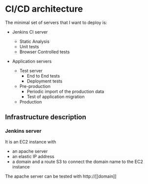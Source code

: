 # CI/CD architecture

The minimal set of servers that I want to deploy is:

- Jenkins CI server
	- Static Analysis
	- Unit tests
	- Browser Controlled tests
		
- Application servers
	- Test server
		- End to End tests
		- Deployment tests
	- Pre-production
		- Periodic import of the production data
		- Test of application migration
	- Production


## Infrastructure description

### Jenkins server

It is an EC2 instance with 
- an apache server
- an elastic IP address
- a domain and a route S3 to connect the domain name to the EC2 instance

The apache server can be tested with http://[[domain]]
